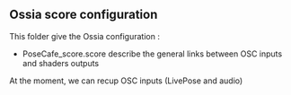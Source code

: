 ## Ossia score configuration

This folder give the Ossia configuration :

- PoseCafe_score.score describe the general links between OSC inputs and shaders outputs

At the moment, we can recup OSC inputs (LivePose and audio)
